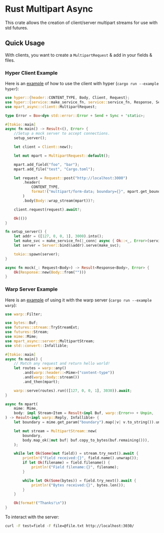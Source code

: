 # Rust Multipart Async

This crate allows the creation of client/server multipart streams for use with std futures.

## Quick Usage

With clients, you want to create a `MultipartRequest` & add in your fields & files.

### Hyper Client Example

Here is an [example](examples/hyper.rs) of how to use the client with hyper (`cargo run --example hyper`):

```rust
use hyper::{header::CONTENT_TYPE, Body, Client, Request};
use hyper::{service::make_service_fn, service::service_fn, Response, Server};
use mpart_async::client::MultipartRequest;

type Error = Box<dyn std::error::Error + Send + Sync + 'static>;

#[tokio::main]
async fn main() -> Result<(), Error> {
    //Setup a mock server to accept connections.
    setup_server();

    let client = Client::new();

    let mut mpart = MultipartRequest::default();

    mpart.add_field("foo", "bar");
    mpart.add_file("test", "Cargo.toml");

    let request = Request::post("http://localhost:3000")
        .header(
            CONTENT_TYPE,
            format!("multipart/form-data; boundary={}", mpart.get_boundary()),
        )
        .body(Body::wrap_stream(mpart))?;

    client.request(request).await?;

    Ok(())
}

fn setup_server() {
    let addr = ([127, 0, 0, 1], 3000).into();
    let make_svc = make_service_fn(|_conn| async { Ok::<_, Error>(service_fn(mock)) });
    let server = Server::bind(&addr).serve(make_svc);

    tokio::spawn(server);
}

async fn mock(_: Request<Body>) -> Result<Response<Body>, Error> {
    Ok(Response::new(Body::from("")))
}
```

### Warp Server Example

Here is an [example](examples/warp.rs) of using it with the warp server (`cargo run --example warp`):

```rust
use warp::Filter;

use bytes::Buf;
use futures::stream::TryStreamExt;
use futures::Stream;
use mime::Mime;
use mpart_async::server::MultipartStream;
use std::convert::Infallible;

#[tokio::main]
async fn main() {
    // Match any request and return hello world!
    let routes = warp::any()
        .and(warp::header::<Mime>("content-type"))
        .and(warp::body::stream())
        .and_then(mpart);

    warp::serve(routes).run(([127, 0, 0, 1], 3030)).await;
}

async fn mpart(
    mime: Mime,
    body: impl Stream<Item = Result<impl Buf, warp::Error>> + Unpin,
) -> Result<impl warp::Reply, Infallible> {
    let boundary = mime.get_param("boundary").map(|v| v.to_string()).unwrap();

    let mut stream = MultipartStream::new(
        boundary,
        body.map_ok(|mut buf| buf.copy_to_bytes(buf.remaining())),
    );

    while let Ok(Some(mut field)) = stream.try_next().await {
        println!("Field received:{}", field.name().unwrap());
        if let Ok(filename) = field.filename() {
            println!("Field filename:{}", filename);
        }

        while let Ok(Some(bytes)) = field.try_next().await {
            println!("Bytes received:{}", bytes.len());
        }
    }

    Ok(format!("Thanks!\n"))
}
```

To interact with the server:
```bash
curl -F test=field -F file=@file.txt http://localhost:3030/
```
